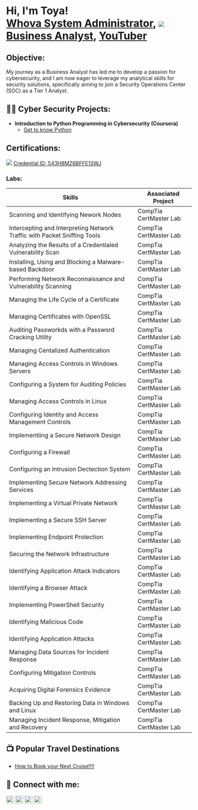 <h1>Hi, I'm Toya! <br/><a href="https://github.com/joshmadakor1">Whova System Administrator</a>, <a href="https://linkedin.com"><img src="https://img.shields.io/badge/-LinkedIn-0072b1?&style=for-the-badge&logo=linkedin&logoColor=white" /></a> <a href="https://www.linkedin.com/in/matoyia-taylor-42373318/">Business Analyst</a>, <a href="https://www.youtube.com/@lennyandtoya">YouTuber</a></h1>
<h2>Objective:</h2>
My journey as a Business Analyst has led me to develop a passion for cybersecurity, and I am now eager to leverage my analytical skills for security solutions, specifically aiming to join a Security Operations Center (SOC) as a Tier 1 Analyst.

<h2>👨‍💻 Cyber Security Projects:</h2>

- <b>Introduction to Python Programming in Cybersecurity (Coursera)</b>
  - [Get to know Python](https://github.com/MTaylor1580/Python-Code-Labs.git)

<h2> Certifications:</h2>
<img src="https://img.shields.io/badge/-Security%2B-FF0000?&style=for-the-badge&logo=CompTIA&logoColor=white" /> <a href="http://verify.CompTIA.org">Credential ID: 543H8MZ6BFFE13WJ</a>
<h3>Labs:</h3>

| Skills                                         | Associated Project         |
|-----------------------------------------------|----------------------------|
| Scanning and Identifying Nework Nodes  | CompTia CertMaster Lab|
| Intercepting and Interpreting Network Traffic with Packet Sniffing Tools | CompTia CertMaster Lab|
| Analyzing the Results of a Credentialed Vulnerability Scan | CompTia CertMaster Lab|
| Installing, Using and Blocking a Malware-based Backdoor| CompTia CertMaster Lab|
| Performing Network Reconnaissance and Vulnerability Scanning| CompTia CertMaster Lab|
| Managing the Life Cycle of a Certificate| CompTia CertMaster Lab|
| Managing Certificates with OpenSSL | CompTia CertMaster Lab|
| Auditing Passworkds with a Password Cracking Utility | CompTia CertMaster Lab|
| Managing Centalized Authentication| CompTia CertMaster Lab|
| Managing Access Controls in Windows Servers| CompTia CertMaster Lab|
| Configuring a System for Auditing Policies| CompTia CertMaster Lab|
| Managing Access Controls in Linux| CompTia CertMaster Lab|
| Configuring Identity and Access Management Controls | CompTia CertMaster Lab|
| Implementiing a Secure Network Design | CompTia CertMaster Lab|
| Configuring a Firewall| CompTia CertMaster Lab|
| Configuring an Intrusion Dectection System| CompTia CertMaster Lab|
| Implementing Secure Network Addressing Services| CompTia CertMaster Lab|
| Implementing a Virtual Private Network| CompTia CertMaster Lab|
| Implementing a Secure SSH Server| CompTia CertMaster Lab|
| Implementing Endpoint Protection | CompTia CertMaster Lab|
| Securing the Network Infrastructure | CompTia CertMaster Lab|
| Identifying Application Attack Indicators| CompTia CertMaster Lab|
| Identifying a Browser Attack| CompTia CertMaster Lab|
| Implementing PowerShell Security| CompTia CertMaster Lab|
| Identifying Malicious Code| CompTia CertMaster Lab|
| Identifying Application Attacks| CompTia CertMaster Lab|
| Managing Data Sources for Incident Response| CompTia CertMaster Lab|
| Configuring Mitigation Controls | CompTia CertMaster Lab|
| Acquiring Digital Forensics Evidence | CompTia CertMaster Lab|
| Backing Up and Restoring Data in Windows and Linux| CompTia CertMaster Lab|
| Managing Incident Response, Mitigation and Recovery| CompTia CertMaster Lab|


<h2>📺 Popular Travel Destinations</h2>

- [How to Book your Next Cruise!!!!](https://lennyandtoya.inteletravel.com)


<h2> 🤳 Connect with me:</h2>

[<img align="left" alt="JoshMadakor | YouTube" width="22px" src="https://cdn.jsdelivr.net/npm/simple-icons@v3/icons/youtube.svg" />][youtube]
[<img align="left" alt="JoshMadakor | Twitter" width="22px" src="https://cdn.jsdelivr.net/npm/simple-icons@v3/icons/twitter.svg" />][twitter]
[<img align="left" alt="JoshMadakor | LinkedIn" width="22px" src="https://cdn.jsdelivr.net/npm/simple-icons@v3/icons/linkedin.svg" />][linkedin]
[<img align="left" alt="JoshMadakor | Instagram" width="22px" src="https://cdn.jsdelivr.net/npm/simple-icons@v3/icons/instagram.svg" />][instagram]

[twitter]: https://twitter.com/lennyandtoya
[youtube]: https://www.youtube.com/@lennyandtoya
[instagram]: https://www.instagram.com/lennyandtoya
[linkedin]: https://linkedin.com/in/matoyia-taylor-42373318/

<!--
**joshmadakor1/joshmadakor1** is a ✨ _special_ ✨ repository because its `README.md` (this file) appears on your GitHub profile.

Here are some ideas to get you started:

- 🔭 I’m currently working on ...
- 🌱 I’m currently learning ...
- 👯 I’m looking to collaborate on ...
- 🤔 I’m looking for help with ...
- 💬 Ask me about ...
- 📫 How to reach me: ...
- 😄 Pronouns: ...
- ⚡ Fun fact: ...
-->
